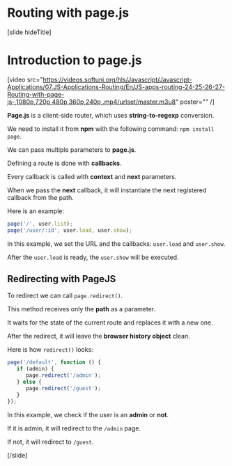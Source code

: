 # Routing with page.js

[slide hideTitle]

# Introduction to page.js

[video src="https://videos.softuni.org/hls/Javascript/Javascript-Applications/07.JS-Applications-Routing/En/JS-apps-routing-24-25-26-27-Routing-with-page-js-,1080p,720p,480p,360p,240p,.mp4/urlset/master.m3u8" poster="" /]

**Page.js** is a client-side router, which uses **string-to-regexp** conversion.

We need to install it from **npm** with the following command: `npm install page`.

We can pass multiple parameters to **page.js**.

Defining a route is done with **callbacks**.

Every callback is called with **context** and **next** parameters.

When we pass the **next** callback, it will instantiate the next registered callback from the path.

Here is an example:

```js
page('/', user.list);
page('/user/:id', user.load, user.show);
```

In this example, we set the URL and the callbacks: `user.load` and `user.show`.

After the `user.load` is ready, the `user.show` will be executed.

## Redirecting with PageJS

To redirect we can call `page.redirect()`.

This method receives only the **path** as a parameter.

It waits for the state of the current route and replaces it with a new one.

After the redirect, it will leave the **browser history object** clean.

Here is how `redirect()` looks:

```js
page('/default', function () {
   if (admin) {
      page.redirect('/admin');
   } else {
      page.redirect('/guest');
   }
});
```

In this example, we check if the user is an **admin** or **not**.

If it is admin, it will redirect to the `/admin` page.

If not, it will redirect to `/guest`.

[/slide]
